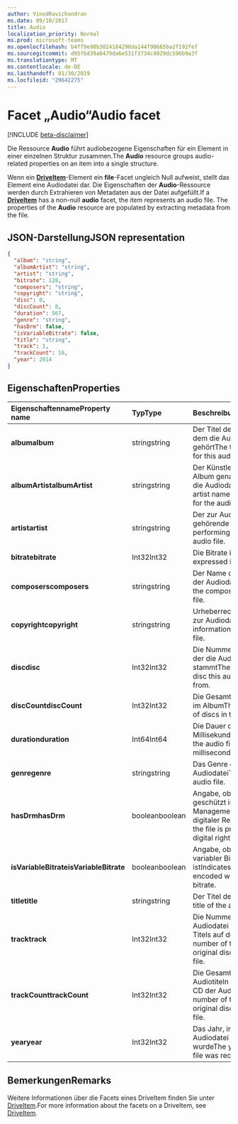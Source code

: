 ```yaml
---
author: VinodRavichandran
ms.date: 09/10/2017
title: Audio
localization_priority: Normal
ms.prod: microsoft-teams
ms.openlocfilehash: b4ff9e98b3024184298da144f90665ba2f192fef
ms.sourcegitcommit: d95f6d39a0479da6e531f3734c4029dc596b9a3f
ms.translationtype: MT
ms.contentlocale: de-DE
ms.lasthandoff: 01/30/2019
ms.locfileid: "29642275"
---
```

# <a name="audio-facet"></a><span data-ttu-id="3f583-102">Facet „Audio“</span><span class="sxs-lookup"><span data-stu-id="3f583-102">Audio facet</span></span>

[!INCLUDE [beta-disclaimer](../../includes/beta-disclaimer.md)]

<span data-ttu-id="3f583-103">Die Ressource **Audio** führt audiobezogene Eigenschaften für ein Element in einer einzelnen Struktur zusammen.</span><span class="sxs-lookup"><span data-stu-id="3f583-103">The **Audio** resource groups audio-related properties on an item into a single structure.</span></span>

<span data-ttu-id="3f583-p101">Wenn ein [**DriveItem**](driveitem.md)-Element ein **file**-Facet ungleich Null aufweist, stellt das Element eine Audiodatei dar. Die Eigenschaften der **Audio**-Ressource werden durch Extrahieren von Metadaten aus der Datei aufgefüllt.</span><span class="sxs-lookup"><span data-stu-id="3f583-p101">If a [**DriveItem**](driveitem.md) has a non-null **audio** facet, the item represents an audio file. The properties of the **Audio** resource are populated by extracting metadata from the file.</span></span> 

## <a name="json-representation"></a><span data-ttu-id="3f583-106">JSON-Darstellung</span><span class="sxs-lookup"><span data-stu-id="3f583-106">JSON representation</span></span>

<!-- { "blockType": "resource", "@odata.type": "microsoft.graph.audio" } -->
```json
{
  "album": "string",
  "albumArtist": "string",
  "artist": "string",
  "bitrate": 128,
  "composers": "string",
  "copyright": "string",
  "disc": 0,
  "discCount": 0,
  "duration": 567,
  "genre": "string",
  "hasDrm": false,
  "isVariableBitrate": false,
  "title": "string",
  "track": 1,
  "trackCount": 16,
  "year": 2014
}
```

## <a name="properties"></a><span data-ttu-id="3f583-107">Eigenschaften</span><span class="sxs-lookup"><span data-stu-id="3f583-107">Properties</span></span>

| <span data-ttu-id="3f583-108">Eigenschaftenname</span><span class="sxs-lookup"><span data-stu-id="3f583-108">Property name</span></span>         | <span data-ttu-id="3f583-109">Typ</span><span class="sxs-lookup"><span data-stu-id="3f583-109">Type</span></span>    | <span data-ttu-id="3f583-110">Beschreibung</span><span class="sxs-lookup"><span data-stu-id="3f583-110">Description</span></span>                                                          |
|:----------------------|:--------|:---------------------------------------------------------------------|
| <span data-ttu-id="3f583-111">**album**</span><span class="sxs-lookup"><span data-stu-id="3f583-111">**album**</span></span>             | <span data-ttu-id="3f583-112">string</span><span class="sxs-lookup"><span data-stu-id="3f583-112">string</span></span>  | <span data-ttu-id="3f583-113">Der Titel des Albums, zu dem die Audiodatei gehört</span><span class="sxs-lookup"><span data-stu-id="3f583-113">The title of the album for this audio file.</span></span>                          |
| <span data-ttu-id="3f583-114">**albumArtist**</span><span class="sxs-lookup"><span data-stu-id="3f583-114">**albumArtist**</span></span>       | <span data-ttu-id="3f583-115">string</span><span class="sxs-lookup"><span data-stu-id="3f583-115">string</span></span>  | <span data-ttu-id="3f583-116">Der Künstler, der für das Album genannt ist, zu dem die Audiodatei gehört</span><span class="sxs-lookup"><span data-stu-id="3f583-116">The artist named on the album for the audio file.</span></span>                    |
| <span data-ttu-id="3f583-117">**artist**</span><span class="sxs-lookup"><span data-stu-id="3f583-117">**artist**</span></span>            | <span data-ttu-id="3f583-118">string</span><span class="sxs-lookup"><span data-stu-id="3f583-118">string</span></span>  | <span data-ttu-id="3f583-119">Der zur Audiodatei gehörende Künstler</span><span class="sxs-lookup"><span data-stu-id="3f583-119">The performing artist for the audio file.</span></span>                            |
| <span data-ttu-id="3f583-120">**bitrate**</span><span class="sxs-lookup"><span data-stu-id="3f583-120">**bitrate**</span></span>           | <span data-ttu-id="3f583-121">Int32</span><span class="sxs-lookup"><span data-stu-id="3f583-121">Int32</span></span>   | <span data-ttu-id="3f583-122">Die Bitrate in KBit/s</span><span class="sxs-lookup"><span data-stu-id="3f583-122">Bitrate expressed in kbps.</span></span>                                           |
| <span data-ttu-id="3f583-123">**composers**</span><span class="sxs-lookup"><span data-stu-id="3f583-123">**composers**</span></span>         | <span data-ttu-id="3f583-124">string</span><span class="sxs-lookup"><span data-stu-id="3f583-124">string</span></span>  | <span data-ttu-id="3f583-125">Der Name des Komponisten der Audiodatei</span><span class="sxs-lookup"><span data-stu-id="3f583-125">The name of the composer of the audio file.</span></span>                          |
| <span data-ttu-id="3f583-126">**copyright**</span><span class="sxs-lookup"><span data-stu-id="3f583-126">**copyright**</span></span>         | <span data-ttu-id="3f583-127">string</span><span class="sxs-lookup"><span data-stu-id="3f583-127">string</span></span>  | <span data-ttu-id="3f583-128">Urheberrechtsinformationen zur Audiodatei</span><span class="sxs-lookup"><span data-stu-id="3f583-128">Copyright information for the audio file.</span></span>                            |
| <span data-ttu-id="3f583-129">**disc**</span><span class="sxs-lookup"><span data-stu-id="3f583-129">**disc**</span></span>              | <span data-ttu-id="3f583-130">Int32</span><span class="sxs-lookup"><span data-stu-id="3f583-130">Int32</span></span>   | <span data-ttu-id="3f583-131">Die Nummer der CD, von der die Audiodatei stammt</span><span class="sxs-lookup"><span data-stu-id="3f583-131">The number of the disc this audio file came from.</span></span>                    |
| <span data-ttu-id="3f583-132">**discCount**</span><span class="sxs-lookup"><span data-stu-id="3f583-132">**discCount**</span></span>         | <span data-ttu-id="3f583-133">Int32</span><span class="sxs-lookup"><span data-stu-id="3f583-133">Int32</span></span>   | <span data-ttu-id="3f583-134">Die Gesamtanzahl von CDs im Album</span><span class="sxs-lookup"><span data-stu-id="3f583-134">The total number of discs in this album.</span></span>                             |
| <span data-ttu-id="3f583-135">**duration**</span><span class="sxs-lookup"><span data-stu-id="3f583-135">**duration**</span></span>          | <span data-ttu-id="3f583-136">Int64</span><span class="sxs-lookup"><span data-stu-id="3f583-136">Int64</span></span>   | <span data-ttu-id="3f583-137">Die Dauer der Audiodatei in Millisekunden</span><span class="sxs-lookup"><span data-stu-id="3f583-137">Duration of the audio file, expressed in milliseconds</span></span>                |
| <span data-ttu-id="3f583-138">**genre**</span><span class="sxs-lookup"><span data-stu-id="3f583-138">**genre**</span></span>             | <span data-ttu-id="3f583-139">string</span><span class="sxs-lookup"><span data-stu-id="3f583-139">string</span></span>  | <span data-ttu-id="3f583-140">Das Genre der Audiodatei</span><span class="sxs-lookup"><span data-stu-id="3f583-140">The genre of this audio file.</span></span>                                        |
| <span data-ttu-id="3f583-141">**hasDrm**</span><span class="sxs-lookup"><span data-stu-id="3f583-141">**hasDrm**</span></span>            | <span data-ttu-id="3f583-142">boolean</span><span class="sxs-lookup"><span data-stu-id="3f583-142">boolean</span></span> | <span data-ttu-id="3f583-143">Angabe, ob die Datei DRM-geschützt ist (Digital Rights Management, Verwaltung digitaler Rechte)</span><span class="sxs-lookup"><span data-stu-id="3f583-143">Indicates if the file is protected with digital rights management.</span></span>   |
| <span data-ttu-id="3f583-144">**isVariableBitrate**</span><span class="sxs-lookup"><span data-stu-id="3f583-144">**isVariableBitrate**</span></span> | <span data-ttu-id="3f583-145">boolean</span><span class="sxs-lookup"><span data-stu-id="3f583-145">boolean</span></span> | <span data-ttu-id="3f583-146">Angabe, ob die Datei mit variabler Bitrate codiert ist</span><span class="sxs-lookup"><span data-stu-id="3f583-146">Indicates if the file is encoded with a variable bitrate.</span></span>            |
| <span data-ttu-id="3f583-147">**title**</span><span class="sxs-lookup"><span data-stu-id="3f583-147">**title**</span></span>             | <span data-ttu-id="3f583-148">string</span><span class="sxs-lookup"><span data-stu-id="3f583-148">string</span></span>  | <span data-ttu-id="3f583-149">Der Titel der Audiodatei</span><span class="sxs-lookup"><span data-stu-id="3f583-149">The title of the audio file.</span></span>                                         |
| <span data-ttu-id="3f583-150">**track**</span><span class="sxs-lookup"><span data-stu-id="3f583-150">**track**</span></span>             | <span data-ttu-id="3f583-151">Int32</span><span class="sxs-lookup"><span data-stu-id="3f583-151">Int32</span></span>   | <span data-ttu-id="3f583-152">Die Nummer des der Audiodatei entsprechenden Titels auf der Quell-CD</span><span class="sxs-lookup"><span data-stu-id="3f583-152">The number of the track on the original disc for this audio file.</span></span>    |
| <span data-ttu-id="3f583-153">**trackCount**</span><span class="sxs-lookup"><span data-stu-id="3f583-153">**trackCount**</span></span>        | <span data-ttu-id="3f583-154">Int32</span><span class="sxs-lookup"><span data-stu-id="3f583-154">Int32</span></span>   | <span data-ttu-id="3f583-155">Die Gesamtanzahl von Audiotiteln auf der Quell-CD der Audiodatei</span><span class="sxs-lookup"><span data-stu-id="3f583-155">The total number of tracks on the original disc for this audio file.</span></span> |
| <span data-ttu-id="3f583-156">**year**</span><span class="sxs-lookup"><span data-stu-id="3f583-156">**year**</span></span>              | <span data-ttu-id="3f583-157">Int32</span><span class="sxs-lookup"><span data-stu-id="3f583-157">Int32</span></span>   | <span data-ttu-id="3f583-158">Das Jahr, in dem die Audiodatei aufgenommen wurde</span><span class="sxs-lookup"><span data-stu-id="3f583-158">The year the audio file was recorded.</span></span>                                |

[item-resource]: ../resources/driveitem.md

## <a name="remarks"></a><span data-ttu-id="3f583-159">Bemerkungen</span><span class="sxs-lookup"><span data-stu-id="3f583-159">Remarks</span></span>

<span data-ttu-id="3f583-160">Weitere Informationen über die Facets eines DriveItem finden Sie unter [DriveItem](driveitem.md).</span><span class="sxs-lookup"><span data-stu-id="3f583-160">For more information about the facets on a DriveItem, see [DriveItem](driveitem.md).</span></span>

<!--
{
  "type": "#page.annotation",
  "description": "The audio facet provides information about music or audio metadata.",
  "keywords": "music,audio,metadata,onedrive",
  "section": "documentation",
  "tocPath": "Facets/Audio",
  "suppressions": [
    "Error: /api-reference/beta/resources/audio.md:\r\n      Exception processing links.\r\n    System.ArgumentException: Link Definition was null. Link text: !INCLUDE [beta-disclaimer](../../includes/beta-disclaimer.md)\r\n      at ApiDoctor.Validation.DocFile.get_LinkDestinations()\r\n      at ApiDoctor.Validation.DocSet.ValidateLinks(Boolean includeWarnings, String[] relativePathForFiles, IssueLogger issues, Boolean requireFilenameCaseMatch, Boolean printOrphanedFiles)"
  ]
}
-->
